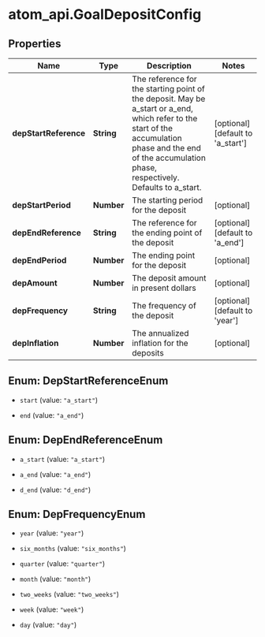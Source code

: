 # atom_api.GoalDepositConfig

## Properties
Name | Type | Description | Notes
------------ | ------------- | ------------- | -------------
**depStartReference** | **String** | The reference for the starting point of the deposit. May be a_start or a_end, which refer to the start of the accumulation phase and the end of the accumulation phase, respectively. Defaults to a_start. | [optional] [default to &#39;a_start&#39;]
**depStartPeriod** | **Number** | The starting period for the deposit | [optional] 
**depEndReference** | **String** | The reference for the ending point of the deposit | [optional] [default to &#39;a_end&#39;]
**depEndPeriod** | **Number** | The ending point for the deposit | [optional] 
**depAmount** | **Number** | The deposit amount in present dollars | [optional] 
**depFrequency** | **String** | The frequency of the deposit | [optional] [default to &#39;year&#39;]
**depInflation** | **Number** | The annualized inflation for the deposits | [optional] 


<a name="DepStartReferenceEnum"></a>
## Enum: DepStartReferenceEnum


* `start` (value: `"a_start"`)

* `end` (value: `"a_end"`)




<a name="DepEndReferenceEnum"></a>
## Enum: DepEndReferenceEnum


* `a_start` (value: `"a_start"`)

* `a_end` (value: `"a_end"`)

* `d_end` (value: `"d_end"`)




<a name="DepFrequencyEnum"></a>
## Enum: DepFrequencyEnum


* `year` (value: `"year"`)

* `six_months` (value: `"six_months"`)

* `quarter` (value: `"quarter"`)

* `month` (value: `"month"`)

* `two_weeks` (value: `"two_weeks"`)

* `week` (value: `"week"`)

* `day` (value: `"day"`)




